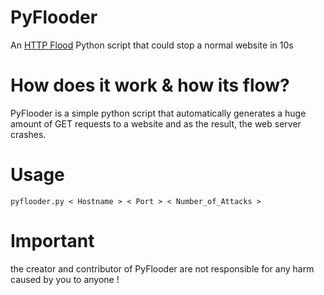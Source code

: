 # PyFlooder
An [HTTP Flood](https://en.m.wikipedia.org/wiki/HTTP_Flood) Python script that could stop a normal website in 10s

# How does it work & how its flow? 
PyFlooder is a simple python script that automatically generates a huge amount of GET requests to a website and as the result, the web server crashes.

# Usage

```
pyflooder.py < Hostname > < Port > < Number_of_Attacks >
```
# Important
the creator and contributor of PyFlooder are not responsible for any harm caused by you to anyone !
